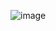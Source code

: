 ![image](https://github.com/EnzoVandepoele/VandepoeleEnzo_TD02/assets/162293370/0e4af02e-fed8-411d-80ec-e2ef6358baa6)
